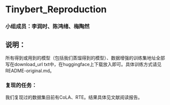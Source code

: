 # Tinybert_Reproduction
### 小组成员：李润时、陈鸿绪、梅陶然
## 说明：
所有得到或用到的模型（包括我们蒸馏得到的模型）、数据增强的训练集地址全部写在download_url txt中，在huggingface上下载放入即可。具体训练方式请见README-original.md。

### 复现的任务：
我们复现过的数据集目前有CoLA、RTE。结果具体见文献阅读报告。